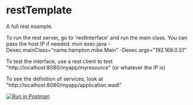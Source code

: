 # restTemplate
A full rest example.

To run the rest server, go to 'restInterface' and run the main class.  You can pass the host IP if needed.
mvn exec:java -Dexec.mainClass="name.hampton.mike.Main" -Dexec.args="192.168.0.51"

To test the interface, use a rest client to test "http://localhost:8080/myapp/myresource" (or whatever the IP is)

To see the definition of services, look at "http://localhost:8080/myapp/application.wadl"

[![Run in Postman](https://run.pstmn.io/button.svg)](https://app.getpostman.com/run-collection/8d902c1e93b1212746be#?env%5BRest%20Template%20Env1%5D=W3sia2V5IjoicmVzb3VyY2VJZCIsInZhbHVlIjoiMTIzNCIsImVuYWJsZWQiOnRydWV9XQ==)
